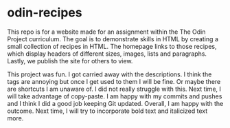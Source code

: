 # odin-recipes

This repo is for a website made for an assignment within the The Odin Project curriculum. 
The goal is to demonstrate skills in HTML by creating a small collection of recipes in HTML.
The homepage links to those recipes, which display headers of different sizes, images, lists and paragraphs.
Lastly, we publish the site for others to view.

This project was fun. I got carried away with the descriptions.
I think the tags are annoying but once I get used to them I will be fine. Or maybe there are shortcuts I am unaware of.
I did not really struggle with this.
Next time, I will take advantage of copy-paste.
I am happy with my commits and pushes and I think I did a good job keeping Git updated.
Overall, I am happy with the outcome.
Next time, I will try to incorporate bold text and italicized text more.
